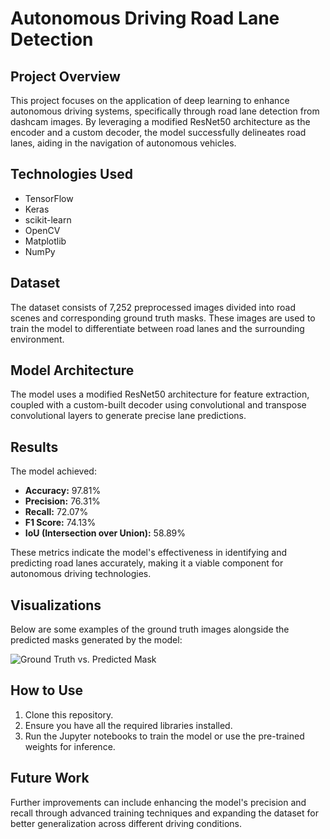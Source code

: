 # Autonomous Driving Road Lane Detection

## Project Overview
This project focuses on the application of deep learning to enhance autonomous driving systems, specifically through road lane detection from dashcam images. By leveraging a modified ResNet50 architecture as the encoder and a custom decoder, the model successfully delineates road lanes, aiding in the navigation of autonomous vehicles.

## Technologies Used
- TensorFlow
- Keras
- scikit-learn
- OpenCV
- Matplotlib
- NumPy

## Dataset
The dataset consists of 7,252 preprocessed images divided into road scenes and corresponding ground truth masks. These images are used to train the model to differentiate between road lanes and the surrounding environment.

## Model Architecture
The model uses a modified ResNet50 architecture for feature extraction, coupled with a custom-built decoder using convolutional and transpose convolutional layers to generate precise lane predictions.

## Results
The model achieved:
- **Accuracy:** 97.81%
- **Precision:** 76.31%
- **Recall:** 72.07%
- **F1 Score:** 74.13%
- **IoU (Intersection over Union):** 58.89%

These metrics indicate the model's effectiveness in identifying and predicting road lanes accurately, making it a viable component for autonomous driving technologies.

## Visualizations
Below are some examples of the ground truth images alongside the predicted masks generated by the model:

![Ground Truth vs. Predicted Mask](./out/visual_comparison.png)

## How to Use
1. Clone this repository.
2. Ensure you have all the required libraries installed.
3. Run the Jupyter notebooks to train the model or use the pre-trained weights for inference.

## Future Work
Further improvements can include enhancing the model's precision and recall through advanced training techniques and expanding the dataset for better generalization across different driving conditions.

